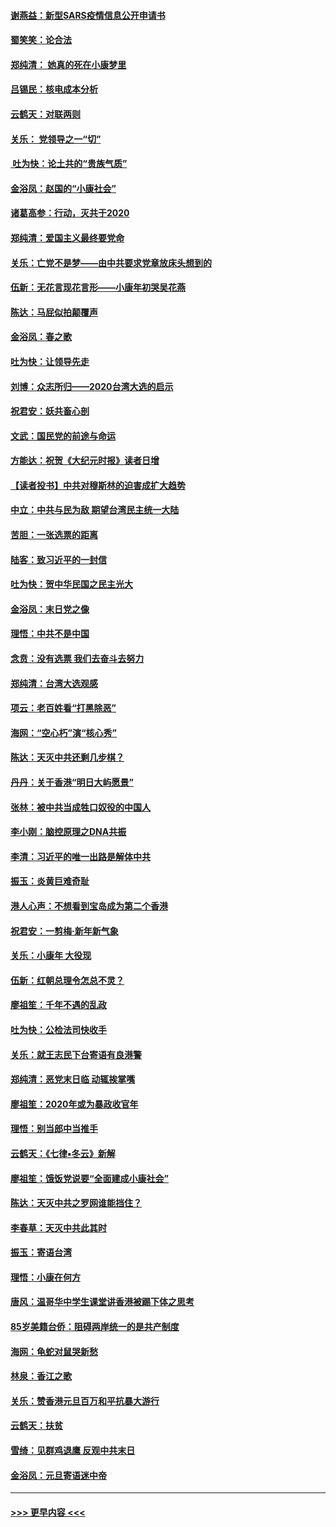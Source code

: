 #### [谢燕益：新型SARS疫情信息公开申请书](../pages/nsc993/n11808840.md?t=01211144) 
#### [蜀笑笑：论合法](../pages/nsc993/n11808064.md?t=01211144) 
#### [郑纯清： 她真的死在小康梦里](../pages/nsc993/n11806623.md?t=01211144) 
#### [吕锡民：核电成本分析](../pages/nsc993/n11806284.md?t=01211144) 
#### [云鹤天：对联两则](../pages/nsc993/n11805957.md?t=01211144) 
#### [关乐： 党领导之一“切”](../pages/nsc993/n11804505.md?t=01211144) 
#### [ 吐为快：论土共的“贵族气质”](../pages/nsc993/n11804490.md?t=01211144) 
#### [金浴凤：赵国的“小康社会”](../pages/nsc993/n11804452.md?t=01211144) 
#### [诸葛高参：行动，灭共于2020](../pages/nsc993/n11804120.md?t=01211144) 
#### [郑纯清：爱国主义最终要党命](../pages/nsc993/n11802197.md?t=01211144) 
#### [关乐：亡党不是梦——由中共要求党章放床头想到的](../pages/nsc993/n11802156.md?t=01211144) 
#### [伍新：无花言现花言形——小康年初哭吴花燕](../pages/nsc993/n11800044.md?t=01211144) 
#### [陈达：马屁似拍颠覆声](../pages/nsc993/n11800010.md?t=01211144) 
#### [金浴凤：春之歌](../pages/nsc993/n11797687.md?t=01211144) 
#### [吐为快：让领导先走](../pages/nsc993/n11797512.md?t=01211144) 
#### [刘博：众志所归——2020台湾大选的启示](../pages/nsc993/n11796878.md?t=01211144) 
#### [祝君安：妖共畜心剖](../pages/nsc993/n11794273.md?t=01211144) 
#### [文武：国民党的前途与命运](../pages/nsc993/n11794198.md?t=01211144) 
#### [方能达：祝贺《大纪元时报》读者日增](../pages/nsc993/n11793807.md?t=01211144) 
#### [【读者投书】中共对穆斯林的迫害成扩大趋势](../pages/nsc993/n11791371.md?t=01211144) 
#### [中立：中共与民为敌 期望台湾民主统一大陆](../pages/nsc993/n11790392.md?t=01211144) 
#### [苦胆：一张选票的距离](../pages/nsc993/n11788914.md?t=01211144) 
#### [陆客：致习近平的一封信](../pages/nsc993/n11788867.md?t=01211144) 
#### [吐为快：贺中华民国之民主光大](../pages/nsc993/n11788618.md?t=01211144) 
#### [金浴凤：末日党之像](../pages/nsc993/n11787475.md?t=01211144) 
#### [理悟：中共不是中国](../pages/nsc993/n11787463.md?t=01211144) 
#### [念贲：没有选票  我们去奋斗去努力](../pages/nsc993/n11787398.md?t=01211144) 
#### [郑纯清：台湾大选观感](../pages/nsc993/n11786210.md?t=01211144) 
#### [项云：老百姓看“打黑除恶”](../pages/nsc993/n11785398.md?t=01211144) 
#### [海网：“空心朽”演“核心秀”](../pages/nsc993/n11783874.md?t=01211144) 
#### [陈达：天灭中共还剩几步棋？](../pages/nsc993/n11783719.md?t=01211144) 
#### [丹丹：关于香港“明日大屿愿景”](../pages/nsc993/n11783273.md?t=01211144) 
#### [张林：被中共当成牲口奴役的中国人](../pages/nsc993/n11782397.md?t=01211144) 
#### [李小刚：脑控原理之DNA共振](../pages/nsc993/n11780962.md?t=01211144) 
#### [李清：习近平的唯一出路是解体中共](../pages/nsc993/n11780866.md?t=01211144) 
#### [振玉：炎黄巨难奇耻](../pages/nsc993/n11779632.md?t=01211144) 
#### [港人心声：不想看到宝岛成为第二个香港](../pages/nsc993/n11778817.md?t=01211144) 
#### [祝君安：一剪梅‧新年新气象](../pages/nsc993/n11776340.md?t=01211144) 
#### [关乐：小康年 大役现](../pages/nsc993/n11774213.md?t=01211144) 
#### [伍新：红朝总理令怎总不灵？](../pages/nsc993/n11770813.md?t=01211144) 
#### [廖祖笙：千年不遇的乱政](../pages/nsc993/n11770373.md?t=01211144) 
#### [吐为快：公检法司快收手](../pages/nsc993/n11770359.md?t=01211144) 
#### [关乐：就王志民下台寄语有良港警](../pages/nsc993/n11769903.md?t=01211144) 
#### [郑纯清：恶党末日临 动辄挨掌嘴](../pages/nsc993/n11769356.md?t=01211144) 
#### [廖祖笙：2020年或为暴政收官年](../pages/nsc993/n11768216.md?t=01211144) 
#### [理悟：别当郎中当推手](../pages/nsc993/n11768243.md?t=01211144) 
#### [云鹤天：《七律▪冬云》新解](../pages/nsc993/n11768204.md?t=01211144) 
#### [廖祖笙：饿饭党说要“全面建成小康社会”](../pages/nsc993/n11767482.md?t=01211144) 
#### [陈达：天灭中共之罗网谁能挡住？](../pages/nsc993/n11767465.md?t=01211144) 
#### [李春草：天灭中共此其时](../pages/nsc993/n11767452.md?t=01211144) 
#### [振玉：寄语台湾](../pages/nsc993/n11767432.md?t=01211144) 
#### [理悟：小康在何方](../pages/nsc993/n11767394.md?t=01211144) 
#### [唐风：温哥华中学生课堂讲香港被踢下体之思考](../pages/nsc993/n11766848.md?t=01211144) 
#### [85岁美籍台侨：阻碍两岸统一的是共产制度](../pages/nsc993/n11765043.md?t=01211144) 
#### [海网：龟蛇对鼠哭新愁](../pages/nsc993/n11764895.md?t=01211144) 
#### [林泉：香江之歌](../pages/nsc993/n11764415.md?t=01211144) 
#### [关乐：赞香港元旦百万和平抗暴大游行](../pages/nsc993/n11764382.md?t=01211144) 
#### [云鹤天：扶贫](../pages/nsc993/n11764245.md?t=01211144) 
#### [雪绮：见群鸡退鹰  反观中共末日](../pages/nsc993/n11762112.md?t=01211144) 
#### [金浴凤：元旦寄语迷中帝](../pages/nsc993/n11761788.md?t=01211144) 

----
#### [ >>> 更早内容 <<< ](../indexes/nsc993-earlier.md)
